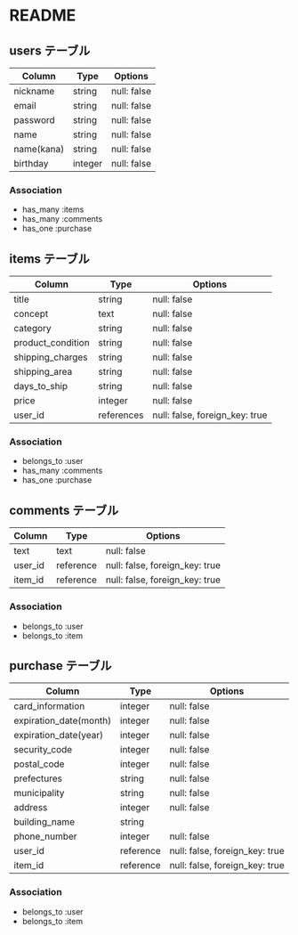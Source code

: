 # README

## users テーブル

| Column     | Type   | Options     |
| ---------- | ------ | ----------- |
| nickname   | string | null: false |
| email      | string | null: false |
| password   | string | null: false |
| name       | string | null: false |
| name(kana) | string | null: false |
| birthday   | integer| null: false |

### Association

- has_many :items
- has_many :comments
- has_one :purchase

## items テーブル

| Column            | Type         | Options                        |
| ----------------- | ------------ | ------------------------------ |
| title             | string       | null: false                    |
| concept           | text         | null: false                    |
| category          | string       | null: false                    |
| product_condition | string       | null: false                    |
| shipping_charges  | string       | null: false                    |
| shipping_area     | string       | null: false                    |
| days_to_ship      | string       | null: false                    |
| price             | integer      | null: false                    |
| user_id           | references   | null: false, foreign_key: true |

### Association

- belongs_to :user
- has_many :comments
- has_one :purchase

## comments テーブル

| Column | Type      | Options                        |
| ------ | --------- | ------------------------------ |
| text   | text      | null: false                    |
| user_id| reference | null: false, foreign_key: true |
| item_id| reference | null: false, foreign_key: true |

### Association

- belongs_to :user
- belongs_to :item

## purchase テーブル

| Column                 | Type      | Options                        |
| ---------------------- | --------- | ------------------------------ |
| card_information       | integer   | null: false                    |
| expiration_date(month) | integer   | null: false                    |
| expiration_date(year)  | integer   | null: false                    |
| security_code          | integer   | null: false                    |
| postal_code            | integer   | null: false                    |
| prefectures            | string    | null: false                    |
| municipality           | string    | null: false                    |
| address                | integer   | null: false                    |
| building_name          | string    |                                |
| phone_number           | integer   | null: false                    |
| user_id                | reference | null: false, foreign_key: true |
| item_id                | reference | null: false, foreign_key: true |

### Association

- belongs_to :user
- belongs_to :item